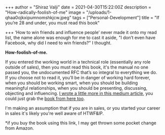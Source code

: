 +++
author = "Shiraz Valji"
date = 2021-04-30T15:22:00Z
description = "How-radically-foolish-of-me"
image = "/uploads/1-qhaa0ojkxipumnomshkjcw.jpeg"
tags = ["Personal-Development"]
title = "If you’re 28 and under, you must read this book"

+++
‘How to win friends and influence people’ never made it onto my read list, the name alone was enough for me to cast it aside, "I don’t even have Facebook, why did I need to win friends?" I thought.

**How-foolish-of-me.**

If you entered the working world in a technical role (essentially any role outside of sales), then you must read this book, it's the manual no one passed you, the undocumented RFC that’s so integral to everything we do. If you choose not to read it, you’ll be in danger of working hard forever, when you should be working smart, when you should be building meaningful relationships, when you should be presenting, discussing, objecting and influencing. [I wrote a little more in this medium article](https://shirazvalji.medium.com/an-85-year-old-book-doubled-my-salary-e3fad1da8182), you could just grab the [book from here too](https://geni.us/eaKZepE).

I'm making an assumption that if you are in sales, or you started your career in sales it's likely you're well aware of HTWF&IP.

\*if you buy the book using this link, I may get thrown some pocket change from Amazon.